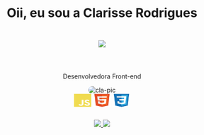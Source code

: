 <h1 align="center"> Oii, eu sou a Clarisse Rodrigues<br><br> <a href="https://www.linkedin.com/in/clarissee-rodriguess/" target="_blank"><img src="https://img.shields.io/badge/-LinkedIn-%230077B5?style=for-the-badge&logo=linkedin&logoColor=white" target="_blank"></a></h1>



<div style="display: inline_block" align="center" ><br>
<p>Desenvolvedora Front-end</p>
<img  alt="cla-pic" height="250" style="border-radius:50px;" src="https://user-images.githubusercontent.com/98330252/188519036-bd7bdcd8-ab9e-4bc3-be6f-bc6b734785a0.png"><br>
  <img align="center" alt="cla-Js" height="30" width="40" src="https://raw.githubusercontent.com/devicons/devicon/master/icons/javascript/javascript-plain.svg">
  <img align="center" alt="cla-HTML" height="30" width="40" src="https://raw.githubusercontent.com/devicons/devicon/master/icons/html5/html5-original.svg">
  <img align="center" alt="cla-CSS" height="30" width="40" src="https://raw.githubusercontent.com/devicons/devicon/master/icons/css3/css3-original.svg">
  
</div>

##

<div align="center">
  <a href="https://github.com/clarodriguess">
  <img height="160em" src="https://github-readme-stats.vercel.app/api?username=clarodriguess&show_icons=true&theme=dracula&include_all_commits=true&count_private=true"/>
  <img height="160em" src="https://github-readme-stats.vercel.app/api/top-langs/?username=clarodriguess&layout=compact&langs_count=7&theme=dracula"/>
</div>


  
  ##




